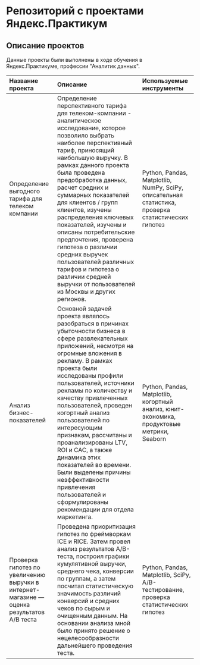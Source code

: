 # Репозиторий с проектами Яндекс.Практикум  

## Описание проектов

Данные проекты были выполнены в ходе обучения в Яндекс.Практикуме, профессии "Аналитик данных".

| Название проекта | Описание | Используемые инструменты | 
| :---------------------- | :---------------------- | :---------------------- |
| Определение выгодного тарифа для телеком компании | Определение перспективного тарифа для телеком-компании - аналитическое исследование, которое позволило выбрать наиболее перспективный тариф, приносящий наибольшую выручку. В рамках данного проекта была проведена предобработка данных, расчет средних и суммарных показателей для клиентов / групп клиентов, изучены распределения ключевых показателей, изучены и описаны потребительские предпочтения, проверена гипотеза о различии средних выручек пользователей различных тарифов и гипотеза о различии средней выручки от пользователей из Москвы и других регионов.| Python, Pandas, Matplotlib, NumPy, SciPy, описательная статистика, проверка статистических гипотез |
| Анализ бизнес-показателей | Основной задачей проекта являлось разобраться в причинах убыточности бизнеса в сфере развлекательных приложений, несмотря на огромные вложения в рекламу. В рамках проекта были исследованы профили пользователей, источники рекламы по количеству и качеству привлеченных пользователей, проведен когортный анализ пользователей по интересующим признакам, рассчитаны и проанализированы LTV, ROI и CAC, а также динамика этих показателей во времени. Были выделены причины неэффективности привлечения пользователей и сформулированы рекомендации для отдела маркетинга.| Python, Pandas, Matplotlib, когортный анализ, юнит-экономика, продуктовые метрики, Seaborn |
| Проверка гипотез по увеличению выручки в интернет-магазине — оценка результатов A/B теста | Проведена приоритизация гипотез по фреймворкам ICE и RICE. Затем провел анализ результатов A/B-теста, построил графики кумулятивной выручки, среднего чека, конверсии по группам, а затем посчитал статистическую значимость различий конверсий и средних чеков по сырым и очищенным данным. На основании анализа мной было принято решение о нецелесообразности дальнейшего проведения теста.| Python, Pandas, Matplotlib, SciPy, A/B-тестирование, проверка статистических гипотез |
